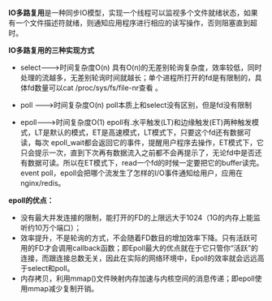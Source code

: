 **IO多路复用**是一种同步IO模型，实现一个线程可以监视多个文件就绪状态，如果有一个文件描述符就绪，则通知应用程序进行相应的读写操作，否则阻塞直到超时。

**IO多路复用的三种实现方式**

- select--->时间复杂度O(n)
具有O(n)的无差别轮询复杂度，效率较低，同时处理的流越多，无差别轮询时间就越长；单个进程所打开的fd是有限制的，具体fd数量可以cat /proc/sys/fs/file-nr查看  。

- poll --->时间复杂度O(n)
poll本质上和select没有区别，但是fd没有限制

- epoll--->时间复杂度O(1)
epoll有.水平触发(LT)和边缘触发(ET)两种触发模式，LT是默认的模式，ET是高速模式，LT模式下，只要这个fd还有数据可读，每次 epoll_wait都会返回它的事件，提醒用户程序去操作，ET模式下，它只会提示一次，直到下次再有数据流入之前都不会再提示了，无论fd中是否还有数据可读。所以在ET模式下，read一个fd的时候一定要把它的buffer读完。
event poll，epoll会把哪个流发生了怎样的I/O事件通知给用户，应用在nginx/redis。

**epoll的优点：**

- 没有最大并发连接的限制，能打开的FD的上限远大于1024（1G的内存上能监听约10万个端口）；
- 效率提升，不是轮询的方式，不会随着FD数目的增加效率下降。只有活跃可用的FD才会调用callback函数；即Epoll最大的优点就在于它只管你“活跃”的连接，而跟连接总数无关，因此在实际的网络环境中，Epoll的效率就会远远高于select和poll。
- 内存拷贝，利用mmap()文件映射内存加速与内核空间的消息传递；即epoll使用mmap减少复制开销。

 
